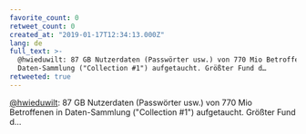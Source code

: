 ```yaml
---
favorite_count: 0
retweet_count: 0
created_at: "2019-01-17T12:34:13.000Z"
lang: de
full_text: >-
  @hwieduwilt: 87 GB Nutzerdaten (Passwörter usw.) von 770 Mio Betroffenen in
  Daten-Sammlung ("Collection #1") aufgetaucht. Größter Fund d…
retweeted: true
---
```


[@hwieduwilt](https://twitter.com/hwieduwilt): 87 GB Nutzerdaten (Passwörter
usw.) von 770 Mio Betroffenen in Daten-Sammlung ("Collection #1") aufgetaucht.
Größter Fund d…
